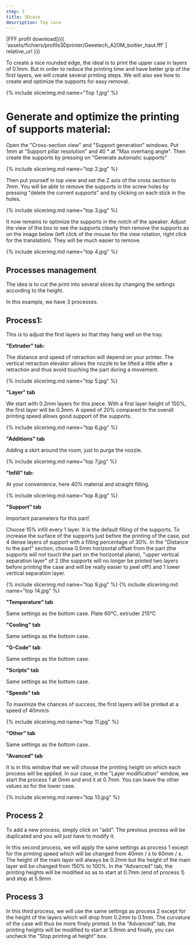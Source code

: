 ```yaml
---
step: 3
title: 3Dcase
description: Top case
---
```

[FFF profil download]({{ 'assets/fichiers/profils3Dprinter/Geeetech_A20M_boitier_haut.fff' | relative_url }})

To create a nice rounded edge, the ideal is to print the upper case in layers of 0.1mm. But in order to reduce the printing time and have better grip of the first layers, we will create several printing steps.
We will also see how to create and optimize the supports for easy removal.

{% include slicerimg.md name="Top 1.jpg" %}

# **Generate and optimize the printing of supports material:**


Open the "Cross-section view" and "Support generation" windows. Put 1mm at "Support pillar resolution" and 40 ° at "Max overhang angle". Then create the supports by pressing on "Generate automatic supports"

{% include slicerimg.md name="top 2.jpg" %}

Then put yourself in top view and set the Z axis of the cross section to 7mm. You will be able to remove the supports in the screw holes by pressing "delete the current supports" and by clicking on each stick in the holes.

{% include slicerimg.md name="top 3.jpg" %}

It now remains to optimize the supports in the notch of the speaker. Adjust the view of the box to see the supports clearly then remove the supports as on the image below (left click of the mouse for the view rotation, right click for the translation). They will be much easier to remove.


{% include slicerimg.md name="top 4.jpg" %}


## **Processes management**
   
The idea is to cut the print into several slices by changing the settings according to the height. 

In this example, we have 3 processes. 
 
## **Process1:**

This is to adjust the first layers so that they hang well on the tray.

**"Extruder" tab:** 

The distance and speed of retraction will depend on your printer. The vertical retraction elevator allows the nozzle to be lifted a little after a retraction and thus avoid touching the part during a movement. 

{% include slicerimg.md name="top 5.jpg" %}

**"Layer" tab**

We start with 0.2mm layers for this piece. With a first layer height of 150%, the first layer will be 0.3mm. A speed of 20% compared to the overall printing speed allows good support of the supports.

{% include slicerimg.md name="top 6.jpg" %}

**"Additions" tab**

Adding a skirt around the room, just to purge the nozzle.

{% include slicerimg.md name="top 7.jpg" %}

**"Infill" tab:**

At your convenience, here 40% material and straight filling.

{% include slicerimg.md name="top 8.jpg" %}

**"Support" tab**

Important parameters for this part!

Choose 15% infill every 1 layer. It is the default filling of the supports. To increase the surface of the supports just before the printing of the case, put 4 dense layers of support with a filling percentage of 30%.
In the "Distance to the part" section, choose 0.5mm horizontal offset from the part (the supports will not touch the part on the horizontal plane), "upper vertical separation layer" of 2 (the supports will no longer be printed two layers before printing the case and will be really easier to peel off!) and 1 lower vertical separation layer.
 

{% include slicerimg.md name="top 9.jpg" %}
{% include slicerimg.md name="top 14.jpg" %}

**"Temperature" tab**

Same settings as the bottom case. Plate 60°C, extruder 215°C


**"Cooling" tab**

Same settings as the bottom case.


**"G-Code" tab**

Same settings as the bottom case.

**"Scripts" tab**

Same settings as the bottom case.

**"Speeds" tab**

To maximize the chances of success, the first layers will be printed at a speed of 40mm/s

{% include slicerimg.md name="top 11.jpg" %}

**"Other" tab**

Same settings as the bottom case.

**"Avanced" tab**

It is in this window that we will choose the printing height on which each process will be applied. In our case, in the "Layer modification" window, we start the process 1 at 0mm and end it at 0.7mm. You can leave the other values as for the lower case.

{% include slicerimg.md name="top 13.jpg" %}

## **Process 2**

To add a new process, simply click on "add". The previous process will be duplicated and you will just have to modify it.


In this second process, we will apply the same settings as process 1 except for the printing speed which will be changed from 40mm / s to 60mm / s. The height of the main layer will always be 0.2mm but the height of the main layer will be changed from 150% to 100%.
In the "Advanced" tab, the printing heights will be modified so as to start at 0.7mm (end of process 1) and stop at 5.9mm

## **Process 3**

In this third process, we will use the same settings as process 2 except for the height of the layers which will drop from 0.2mm to 0.1mm. The curvature of the case will thus be more finely printed. In the "Advanced" tab, the printing heights will be modified to start at 5.9mm and finally, you can uncheck the "Stop printing at height" box.








